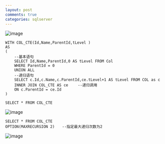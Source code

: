 ```yaml
---
layout: post
comments: true
categories: sqlserver
---
```


![image](http://images.cnitblog.com/blog/347600/201306/25104716-b63ee4c14f3e45e4a131176bdaed9bbf.jpg)


```
WITH COL_CTE(Id,Name,ParentId,tLevel )
AS
(
    --基本语句
    SELECT Id,Name,ParentId,0 AS tLevel FROM Col
    WHERE ParentId = 0
    UNION ALL
    --递归语句
    SELECT c.Id,c.Name,c.ParentId,ce.tLevel+1 AS tLevel FROM COL as c 
    INNER JOIN COL_CTE AS ce 　　--递归调用
    ON c.ParentId = ce.Id
)

SELECT * FROM COL_CTE
```
![image](http://images.cnitblog.com/blog/347600/201306/25104945-111099a632634c26805bf41ea6416218.jpg)


```
SELECT * FROM COL_CTE
OPTION(MAXRECURSION 2)　　--指定最大递归次数为2
```

![image](http://images.cnitblog.com/blog/347600/201306/25105613-0a6d25e8baab41458e4746d4aaf4cda9.jpg)